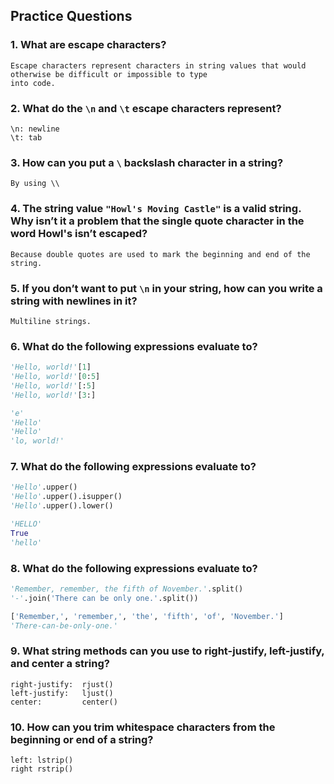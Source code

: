## Practice Questions
### 1. What are escape characters?
```
Escape characters represent characters in string values that would otherwise be difficult or impossible to type 
into code.
```
### 2. What do the `\n` and `\t` escape characters represent?
```
\n: newline
\t: tab
```
### 3. How can you put a `\` backslash character in a string?
```
By using \\
```

### 4. The string value `"Howl's Moving Castle"` is a valid string. Why isn’t it a problem that the single quote character in the word Howl's isn’t escaped?
```
Because double quotes are used to mark the beginning and end of the string.
```
### 5. If you don’t want to put `\n` in your string, how can you write a string with newlines in it?
```
Multiline strings.
```
### 6. What do the following expressions evaluate to?
```python
'Hello, world!'[1]
'Hello, world!'[0:5]
'Hello, world!'[:5]
'Hello, world!'[3:]
```
```python
'e'
'Hello'
'Hello'
'lo, world!'
```
### 7. What do the following expressions evaluate to?
```python
'Hello'.upper()
'Hello'.upper().isupper()
'Hello'.upper().lower()
```
```python
'HELLO'
True
'hello'
```
### 8. What do the following expressions evaluate to?
```python
'Remember, remember, the fifth of November.'.split()
'-'.join('There can be only one.'.split())
```
```python
['Remember,', 'remember,', 'the', 'fifth', 'of', 'November.']
'There-can-be-only-one.'
```
### 9. What string methods can you use to right-justify, left-justify, and center a string?
```
right-justify:  rjust()
left-justify:   ljust()
center:         center()
```
### 10. How can you trim whitespace characters from the beginning or end of a string?
```
left: lstrip()
right rstrip()
```

